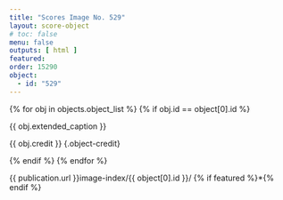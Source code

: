 ```yaml
---
title: "Scores Image No. 529"
layout: score-object
# toc: false
menu: false
outputs: [ html ]
featured: 
order: 15290
object:
  - id: "529"
---
```


{% for obj in objects.object_list %}
{% if obj.id == object[0].id %}

{{ obj.extended_caption }}

{{ obj.credit }} {.object-credit}

{% endif %}
{% endfor %}

<div class="object-credit object-url is-print-only">

{{ publication.url }}image-index/{{ object[0].id }}/ {% if featured %}*{% endif %}

</div>
